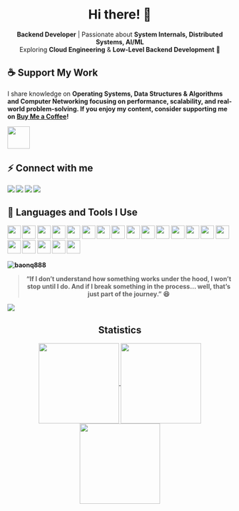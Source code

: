 

<h1 align="center">Hi there! 👋</h1>

<p align="center">
  <strong>Backend Developer</strong> | Passionate about <strong>System Internals, Distributed Systems, AI/ML</strong> <br>
  Exploring <strong>Cloud Engineering</strong> & <strong>Low-Level Backend Development</strong> 🚀
</p>

<h2>☕ Support My Work</h2>
<p align="left">
  I share knowledge on <strong>Operating Systems, Data Structures & Algorithms and Computer Networking focusing on <strong>performance, scalability, and real-world problem-solving</strong>.  
  If you enjoy my content, consider supporting me on <a href="https://www.buymeacoffee.com/yourusername" target="_blank"><strong>Buy Me a Coffee</strong></a>!  
</p>

<a href="https://www.buymeacoffee.com/yourusername" target="_blank">
  <img src="https://cdn.buymeacoffee.com/buttons/v2/default-yellow.png" height="50">
</a>

<h2>⚡️ Connect with me</h2>
<div align="left"> 
  <a href="mailto:qbhoalu@gmail.com" target="_blank"><img src="https://img.shields.io/badge/Gmail-D14836?style=for-the-badge&logo=gmail&logoColor=white"></a>
  <a href="https://www.facebook.com/baonguyen888/" target="_blank"><img src="https://img.shields.io/badge/Facebook-1877F2?style=for-the-badge&logo=facebook&logoColor=white"></a>
  <a href="https://www.hackerrank.com/qbhoalu" target="_blank"><img src="https://img.shields.io/badge/HackerRank-2EC866?style=for-the-badge&logo=hackerrank&logoColor=white"></a>
  <a href="https://www.leetcode.com/qbhoalu" target="_blank"><img src="https://img.shields.io/badge/LeetCode-FFA116?style=for-the-badge&logo=leetcode&logoColor=white"></a>
</div>

<h2>🚀 Languages and Tools I Use</h2>
<p>
  <a href="https://www.python.org/"><img src="https://cdn.jsdelivr.net/gh/devicons/devicon/icons/python/python-original.svg" height="30"></a>
  <a href="https://www.java.com/"><img src="https://cdn.jsdelivr.net/gh/devicons/devicon/icons/java/java-original.svg" height="30"></a>
  <a href="https://go.dev/"><img src="https://cdn.jsdelivr.net/gh/devicons/devicon/icons/go/go-original.svg" height="30"></a>
  <a href="https://developer.mozilla.org/en-US/docs/Web/JavaScript"><img src="https://cdn.jsdelivr.net/gh/devicons/devicon/icons/javascript/javascript-original.svg" height="30"></a>
  <a href="https://www.typescriptlang.org/"><img src="https://cdn.jsdelivr.net/gh/devicons/devicon/icons/typescript/typescript-original.svg" height="30"></a>
  <a href="https://spring.io/"><img src="https://cdn.jsdelivr.net/gh/devicons/devicon/icons/spring/spring-original.svg" height="30"></a>
  <a href="https://nodejs.org/"><img src="https://cdn.jsdelivr.net/gh/devicons/devicon/icons/nodejs/nodejs-original.svg" height="30"></a>
    <a href="https://reactjs.org/"><img src="https://cdn.jsdelivr.net/gh/devicons/devicon/icons/react/react-original.svg" height="30"></a>
  <a href="https://flutter.dev/"><img src="https://cdn.jsdelivr.net/gh/devicons/devicon/icons/flutter/flutter-original.svg" height="30"></a>
  <a href="https://kafka.apache.org/"><img src="https://cdn.jsdelivr.net/gh/devicons/devicon/icons/apachekafka/apachekafka-original.svg" height="30"></a>
  <a href="https://www.mongodb.com/"><img src="https://cdn.jsdelivr.net/gh/devicons/devicon/icons/mongodb/mongodb-original.svg" height="30"></a>
  <a href="https://www.mysql.com/"><img src="https://cdn.jsdelivr.net/gh/devicons/devicon/icons/mysql/mysql-original.svg" height="30"></a>
  <a href="https://www.postgresql.org/"><img src="https://cdn.jsdelivr.net/gh/devicons/devicon/icons/postgresql/postgresql-original.svg" height="30"></a>
  <a href="https://www.elastic.co/"><img src="https://cdn.jsdelivr.net/gh/devicons/devicon/icons/elasticsearch/elasticsearch-original.svg" height="30"></a>
   <a href="https://redis.io/"><img src="https://cdn.jsdelivr.net/gh/devicons/devicon/icons/redis/redis-original.svg" height="30"></a>
  <a href="https://www.docker.com/"><img src="https://cdn.jsdelivr.net/gh/devicons/devicon/icons/docker/docker-original.svg" height="30"></a>
  <a href="https://www.gnu.org/software/bash/"><img src="https://cdn.jsdelivr.net/gh/devicons/devicon/icons/bash/bash-original.svg" height="30"></a>
  <a href="https://www.djangoproject.com/"><img src="https://cdn.jsdelivr.net/gh/devicons/devicon/icons/django/django-plain.svg" height="30"></a>
  <a href="https://www.linux.org/"><img src="https://cdn.jsdelivr.net/gh/devicons/devicon/icons/linux/linux-original.svg" height="30"></a>
  <a href="https://git-scm.com/"><img src="https://cdn.jsdelivr.net/gh/devicons/devicon/icons/git/git-original.svg" height="30"></a>
</p>
<p>
  <img align="center" src="https://github-readme-stats.vercel.app/api/top-langs?username=baonq888&show_icons=true&locale=en&layout=compact&theme=tokyonight" alt="baonq888" />
</p>

<blockquote align="center">
  <strong>“If I don’t understand how something works under the hood, I won’t stop until I do.  
  And if I break something in the process… well, that’s just part of the journey.” 😆</strong>
</blockquote>


<img src="https://user-images.githubusercontent.com/73097560/115834477-dbab4500-a447-11eb-908a-139a6edaec5c.gif">
<h2 align="center">Statistics</h2>
<div align="center">
<a href="https://github.com/baonq888">
<img align="center" src="http://github-profile-summary-cards.vercel.app/api/cards/stats?username=baonq888&theme=2077" height="180em" />
<img align="center" src="http://github-profile-summary-cards.vercel.app/api/cards/productive-time?username=baonq888&theme=2077" height="180em" />
<img align="center" src="http://github-profile-summary-cards.vercel.app/api/cards/profile-details?username=baonq888&theme=2077" height="180em" />
</div>
